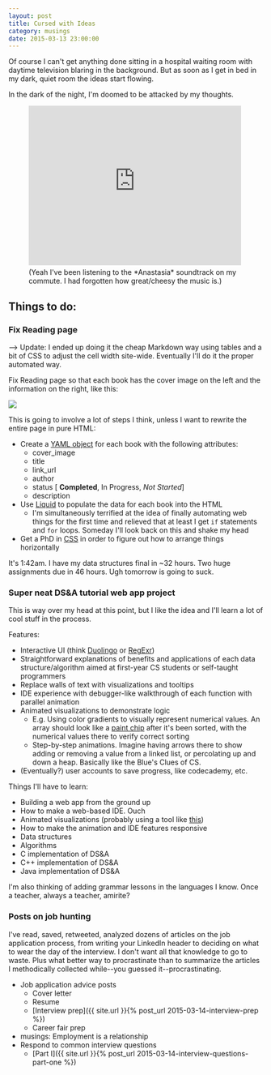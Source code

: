 ```yaml
---
layout: post
title: Cursed with Ideas
category: musings
date: 2015-03-13 23:00:00
---
```


Of course I can't get anything done sitting in a hospital waiting room with daytime television blaring in the background. But as soon as I get in bed in my dark, quiet room the ideas start flowing.

In the dark of the night, I'm doomed to be attacked by my thoughts.

<figure class="center" style="display: table;">
	<iframe width="420" height="315" style="padding-bottom: 5px;" src="https://www.youtube.com/embed/Ocm8QdNR_d8" frameborder="0" allowfullscreen></iframe>
	<figcaption class="bottom">(Yeah I've been listening to the *Anastasia* soundtrack on my commute. I had forgotten how great/cheesy the music is.)</figcaption>
</figure>




<h2 class="anchor">Things to do:</h2>

<h3 id="reading-page"><i class="fa fa-check-square-o"></i> Fix Reading page</h3>

--> Update: I ended up doing it the cheap Markdown way using tables and a bit of CSS to adjust the cell width site-wide. Eventually I'll do it the proper automated way.

Fix Reading page so that each book has the cover image on the left and the information on the right, like this:

<img class="wide" src="{{ site.url }}/assets/comp/reading.png"/>

This is going to involve a lot of steps I think, unless I want to rewrite the entire page in pure HTML:

- Create a [YAML object](http://en.wikipedia.org/wiki/YAML#Examples) for each book with the following attributes:
	- cover_image
	- title
	- link_url
	- author
	- status [<i class="fa fa-check-square-o"></i> **Completed**, <i class="fa fa-refresh"></i> In Progress, <i class="fa fa-ellipsis-h"></i> *Not Started*]
	- description
- Use [Liquid](http://docs.shopify.com/themes/liquid-documentation/basics) to populate the data for each book into the HTML
	- I'm simultaneously terrified at the idea of finally automating web things for the first time and relieved that at least I get `if` statements and `for` loops. Someday I'll look back on this and shake my head
- Get a PhD in [CSS](http://i.imgur.com/Q3cUg29.gif) in order to figure out how to arrange things horizontally

It's 1:42am. I have my data structures final in ~32 hours. Two huge assignments due in 46 hours. Ugh tomorrow is going to suck.





<h3 class="anchor" id="d-s-and-a"><i class="fa fa-square-o"></i> Super neat DS&A tutorial web app project</h3>

This is way over my head at this point, but I like the idea and I'll learn a lot of cool stuff in the process.

Features:

- Interactive UI (think [Duolingo](https://www.duolingo.com/) or [RegExr](http://www.regexr.com/))
- Straightforward explanations of benefits and applications of each data structure/algorithm aimed at first-year CS students or self-taught programmers
- Replace walls of text with visualizations and tooltips
- IDE experience with debugger-like walkthrough of each function with parallel animation
- Animated visualizations to demonstrate logic
	- E.g. Using color gradients to visually represent numerical values. An array should look like a [paint chip](http://sugarluxeblog.com/wp-content/uploads/2009/01/paint-chips.jpg) after it's been sorted, with the numerical values there to verify correct sorting
	- Step-by-step animations. Imagine having arrows there to show adding or removing a value from a linked list, or percolating up and down a heap. Basically like the Blue's Clues of CS.
- (Eventually?) user accounts to save progress, like codecademy, etc.

Things I'll have to learn:

- Building a web app from the ground up
- How to make a web-based IDE. Ouch
- Animated visualizations (probably using a tool like [this](https://animatron.com/))
- How to make the animation and IDE features responsive
- Data structures
- Algorithms
- C implementation of DS&A
- C++ implementation of DS&A
- Java implementation of DS&A

I'm also thinking of adding grammar lessons in the languages I know. Once a teacher, always a teacher, amirite?










<h3 class="anchor" id="job-hunting"><i class="fa fa-square-o"></i> Posts on job hunting</h3>

I've read, saved, retweeted, analyzed dozens of articles on the job application process, from writing your LinkedIn header to deciding on what to wear the day of the interview. I don't want all that knowledge to go to waste. Plus what better way to procrastinate than to summarize the articles I methodically collected while--you guessed it--procrastinating.

- Job application advice posts
	- Cover letter
	- Resume
	- [Interview prep]({{ site.url }}{% post_url 2015-03-14-interview-prep %})
	- Career fair prep
- musings: Employment is a relationship
- Respond to common interview questions
	- [Part I]({{ site.url }}{% post_url 2015-03-14-interview-questions-part-one %})